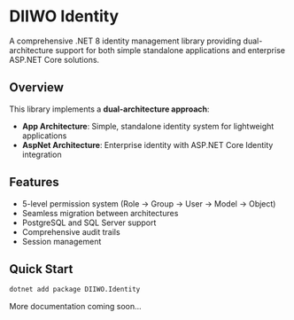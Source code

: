 # DIIWO Identity

A comprehensive .NET 8 identity management library providing dual-architecture support for both simple standalone applications and enterprise ASP.NET Core solutions.

## Overview

This library implements a **dual-architecture approach**:

- **App Architecture**: Simple, standalone identity system for lightweight applications
- **AspNet Architecture**: Enterprise identity with ASP.NET Core Identity integration

## Features

- 5-level permission system (Role → Group → User → Model → Object)
- Seamless migration between architectures
- PostgreSQL and SQL Server support
- Comprehensive audit trails
- Session management

## Quick Start

```bash
dotnet add package DIIWO.Identity
```

More documentation coming soon...